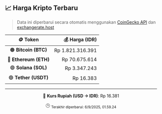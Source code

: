 

<!-- HARGA_KRIPTO -->
## 📈 Harga Kripto Terbaru

> Data ini diperbarui secara otomatis menggunakan [CoinGecko API](https://www.coingecko.com/) dan [exchangerate.host](https://exchangerate.host/)

<div align="center">

| 🪙 Token | 💰 Harga (IDR) |
|:------:|---------------:|
| 🟠 **Bitcoin (BTC)**   | Rp 1.821.316.391 |
| 🔵 **Ethereum (ETH)**  | Rp 70.675.614 |
| 🟣 **Solana (SOL)**    | Rp 3.347.243 |
| 🟢 **Tether (USDT)**   | Rp 16.383 |

---

💱 **Kurs Rupiah (USD → IDR)**: Rp 16.381

🕒 <sub>Terakhir diperbarui: 6/9/2025, 01.59.24</sub>

</div>
<!-- /HARGA_KRIPTO -->